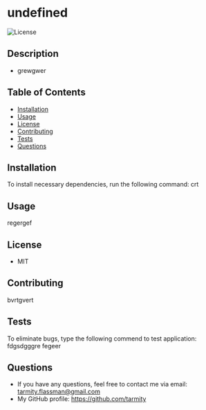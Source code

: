# undefined
  ![License](https://img.shields.io/github/license/tarmity/asdgfgfre)
  
  ## Description
  * grewgwer

  ## Table of Contents
  * [Installation](#installation)
  * [Usage](#Usage)
  * [License](#License)
  * [Contributing](#Contributing)
  * [Tests](#Tests)
  * [Questions](#Questions)
  

  ## Installation
  To install necessary dependencies, run the following command:
  crt

  ## Usage
  regergef 

  ## License
  * MIT

  ## Contributing
  bvrtgvert

  ## Tests
  To eliminate bugs, type the following commend to test application:
      fdgsdgggre fegeer

  ## Questions
  * If you have any questions, feel free to contact me via email: tarmity.flassman@gmail.com
  * My GitHub profile: https://github.com/tarmity